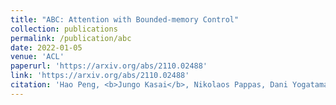 ```yaml
---
title: "ABC: Attention with Bounded-memory Control"
collection: publications
permalink: /publication/abc
date: 2022-01-05
venue: 'ACL'
paperurl: 'https://arxiv.org/abs/2110.02488'
link: 'https://arxiv.org/abs/2110.02488'
citation: 'Hao Peng, <b>Jungo Kasai</b>, Nikolaos Pappas, Dani Yogatama, Zhaofeng Wu, Lingpeng Kong, Roy Schwartz, and Noah A. Smith. 2022. &quot;ABC: Attention with Bounded-memory Control.&quot; <i>Proceedings of the Annual Meeting of the Association for Computational Linguistics (ACL)</i>.'
---
```


